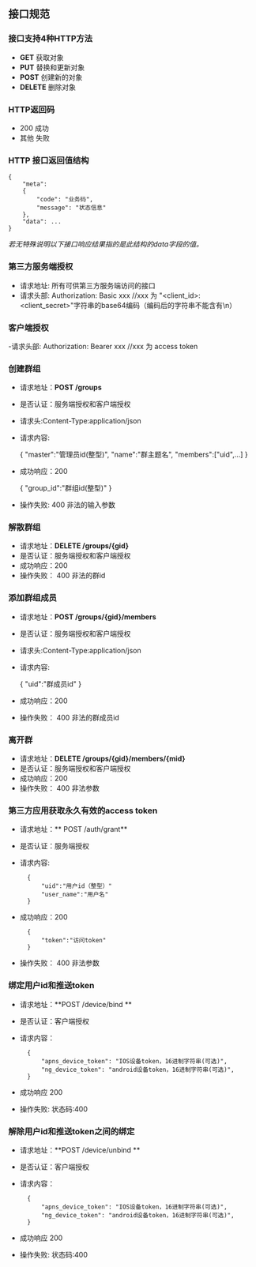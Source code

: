 
## 接口规范
### 接口支持4种HTTP方法

- **GET** 获取对象
- **PUT** 替换和更新对象
- **POST** 创建新的对象
- **DELETE** 删除对象

### HTTP返回码

- 200 成功
- 其他 失败

### HTTP 接口返回值结构

    {
        "meta": 
        {
            "code": "业务码",
            "message": "状态信息"
        },
        "data": ...
    }

*若无特殊说明以下接口响应结果指的是此结构的data字段的值。*


### 第三方服务端授权
- 请求地址: 所有可供第三方服务端访问的接口
- 请求头部: Authorization: Basic xxx  //xxx 为 "<client_id>:<client_secret>"字符串的base64编码（编码后的字符串不能含有\n）


### 客户端授权
-请求头部: Authorization: Bearer xxx  //xxx 为 access token

### 创建群组
- 请求地址：**POST /groups**
- 是否认证：服务端授权和客户端授权
- 请求头:Content-Type:application/json
- 请求内容:


     {
        "master":"管理员id(整型)",
        "name":"群主题名",
        "members":["uid",...]
     }


- 成功响应：200

    {
        "group_id":"群组id(整型)"
    }


- 操作失败:
  400 非法的输入参数

### 解散群组
- 请求地址：**DELETE /groups/{gid}**
- 是否认证：服务端授权和客户端授权
- 成功响应：200
- 操作失败：
  400 非法的群id

### 添加群组成员
- 请求地址：**POST /groups/{gid}/members**
- 是否认证：服务端授权和客户端授权
- 请求头:Content-Type:application/json
- 请求内容:

    {
        "uid":"群成员id"
    }

- 成功响应：200
- 操作失败：
  400 非法的群成员id

### 离开群
- 请求地址：**DELETE /groups/{gid}/members/{mid}**
- 是否认证：服务端授权和客户端授权
- 成功响应：200
- 操作失败：
  400 非法参数


### 第三方应用获取永久有效的access token
- 请求地址：** POST /auth/grant**
- 是否认证：服务端授权
- 请求内容:

        {
            "uid":"用户id（整型）"
            "user_name":"用户名"
        }
        
- 成功响应：200

        {
            "token":"访问token"
        }
    
- 操作失败：
  400 非法参数


### 绑定用户id和推送token
- 请求地址：**POST /device/bind **
- 是否认证：客户端授权
- 请求内容：

        {
            "apns_device_token": "IOS设备token，16进制字符串(可选)",
            "ng_device_token": "android设备token，16进制字符串(可选)",
        }

- 成功响应 200

- 操作失败:
状态码:400

### 解除用户id和推送token之间的绑定
- 请求地址：**POST /device/unbind **
- 是否认证：客户端授权
- 请求内容：

        {
            "apns_device_token": "IOS设备token，16进制字符串(可选)",
            "ng_device_token": "android设备token，16进制字符串(可选)",
        }

- 成功响应 200

- 操作失败:
状态码:400
